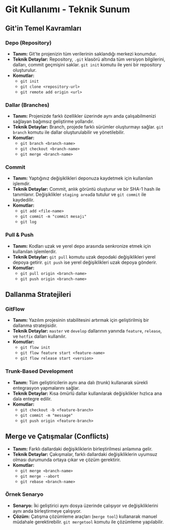 # Git Kullanımı - Teknik Sunum

## Git'in Temel Kavramları

### Depo (Repository)
- **Tanım:** Git'te projenizin tüm verilerinin saklandığı merkezi konumdur.
- **Teknik Detaylar:** Repository, `.git` klasörü altında tüm versiyon bilgilerini, dalları, commit geçmişini saklar. `git init` komutu ile yeni bir repository oluşturulur.
- **Komutlar:**
  - `git init`
  - `git clone <repository-url>`
  - `git remote add origin <url>`

### Dallar (Branches)
- **Tanım:** Projenizde farklı özellikler üzerinde aynı anda çalışabilmenizi sağlayan bağımsız geliştirme yollarıdır.
- **Teknik Detaylar:** Branch, projede farklı sürümler oluşturmayı sağlar. `git branch` komutu ile dallar oluşturulabilir ve yönetilebilir.
- **Komutlar:**
  - `git branch <branch-name>`
  - `git checkout <branch-name>`
  - `git merge <branch-name>`

### Commit
- **Tanım:** Yaptığınız değişiklikleri deponuza kaydetmek için kullanılan işlemdir.
- **Teknik Detaylar:** Commit, anlık görüntü oluşturur ve bir SHA-1 hash ile tanımlanır. Değişiklikler `staging area`da tutulur ve `git commit` ile kaydedilir.
- **Komutlar:**
  - `git add <file-name>`
  - `git commit -m "commit mesajı"`
  - `git log`

### Pull & Push
- **Tanım:** Kodları uzak ve yerel depo arasında senkronize etmek için kullanılan işlemlerdir.
- **Teknik Detaylar:** `git pull` komutu uzak depodaki değişiklikleri yerel depoya getirir. `git push` ise yerel değişiklikleri uzak depoya gönderir.
- **Komutlar:**
  - `git pull origin <branch-name>`
  - `git push origin <branch-name>`

## Dallanma Stratejileri

### GitFlow
- **Tanım:** Yazılım projesinin stabilitesini artırmak için geliştirilmiş bir dallanma stratejisidir.
- **Teknik Detaylar:** `master` ve `develop` dallarının yanında `feature`, `release`, ve `hotfix` dalları kullanılır.
- **Komutlar:**
  - `git flow init`
  - `git flow feature start <feature-name>`
  - `git flow release start <version>`

### Trunk-Based Development
- **Tanım:** Tüm geliştiricilerin aynı ana dalı (trunk) kullanarak sürekli entegrasyon yapmalarını sağlar.
- **Teknik Detaylar:** Kısa ömürlü dallar kullanılarak değişiklikler hızlıca ana dala entegre edilir.
- **Komutlar:**
  - `git checkout -b <feature-branch>`
  - `git commit -m "message"`
  - `git push origin <feature-branch>`

## Merge ve Çatışmalar (Conflicts)
- **Tanım:** Farklı dallardaki değişikliklerin birleştirilmesi anlamına gelir.
- **Teknik Detaylar:** Çakışmalar, farklı dallardaki değişikliklerin uyumsuz olması durumunda ortaya çıkar ve çözüm gerektirir.
- **Komutlar:**
  - `git merge <branch-name>`
  - `git merge --abort`
  - `git rebase <branch-name>`

### Örnek Senaryo
- **Senaryo:** İki geliştirici aynı dosya üzerinde çalışıyor ve değişikliklerini aynı anda birleştirmeye çalışıyor.
- **Çözüm:** Çatışma çözümleme araçları (`merge tool`) kullanarak manuel müdahale gerektirebilir. `git mergetool` komutu ile çözümleme yapılabilir.
